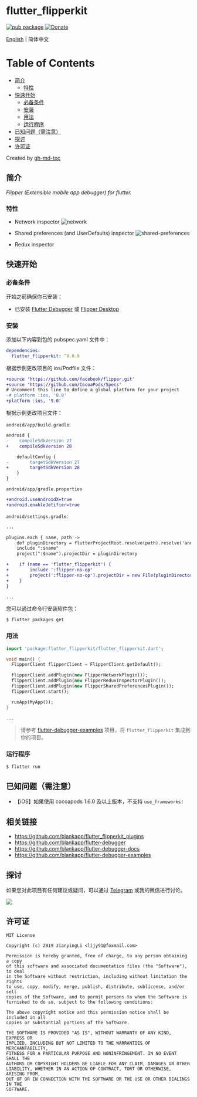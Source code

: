 # flutter_flipperkit

[![pub package](https://img.shields.io/pub/v/flutter_flipperkit.svg)](https://pub.dartlang.org/packages/flutter_flipperkit)
[![Donate](https://img.shields.io/badge/Donate-PayPal-green.svg)](https://www.paypal.com/cgi-bin/webscr?cmd=_donations&business=lijy91%40live.com&currency_code=USD&source=url)

[English](./README.md) | 简体中文

Table of Contents
=================

  * [简介](#简介)
      * [特性](#特性)
  * [快速开始](#快速开始)
      * [必备条件](#必备条件)
      * [安装](#安装)
      * [用法](#用法)
      * [运行程序](#运行程序)
  * [已知问题（需注意）](#已知问题需注意)
  * [探讨](#探讨)
  * [许可证](#许可证)

Created by [gh-md-toc](https://github.com/ekalinin/github-markdown-toc)

## 简介

*Flipper (Extensible mobile app debugger) for flutter.*

### 特性

- Network inspector
![network](https://fbflipper.com/docs/assets/network.png)

- Shared preferences (and UserDefaults) inspector
![shared-preferences](https://fbflipper.com/docs/assets/shared-preferences.png)

- Redux inspector

## 快速开始

### 必备条件

开始之前确保你已安装：

- 已安装 [Flutter Debugger](https://github.com/blankapp/flutter-debugger) 或 [Flipper Desktop](https://fbflipper.com/docs/getting-started.html)

### 安装

添加以下内容到包的 pubspec.yaml 文件中：

```yaml
dependencies:
  flutter_flipperkit: ^0.0.9
```

根据示例更改项目的 ios/Podfile 文件：

```diff
+source 'https://github.com/facebook/flipper.git'
+source 'https://github.com/CocoaPods/Specs'
# Uncomment this line to define a global platform for your project
-# platform :ios, '8.0'
+platform :ios, '9.0'
```

根据示例更改项目文件：

`android/app/build.gradle`:

```diff
android {
-    compileSdkVersion 27
+    compileSdkVersion 28

    defaultConfig {
-        targetSdkVersion 27
+        targetSdkVersion 28
    }
}
```

`android/app/gradle.properties`

```diff
+android.useAndroidX=true
+android.enableJetifier=true
```

`android/settings.gradle`:
```diff
...

plugins.each { name, path ->
    def pluginDirectory = flutterProjectRoot.resolve(path).resolve('android').toFile()
    include ":$name"
    project(":$name").projectDir = pluginDirectory

+    if (name == 'flutter_flipperkit') {
+        include ':flipper-no-op'
+        project(':flipper-no-op').projectDir = new File(pluginDirectory, 'flipper-no-op')
+    }
}

...

```


您可以通过命令行安装软件包：

```bash
$ flutter packages get
```

### 用法

```dart
import 'package:flutter_flipperkit/flutter_flipperkit.dart';

void main() {
  FlipperClient flipperClient = FlipperClient.getDefault();

  flipperClient.addPlugin(new FlipperNetworkPlugin());
  flipperClient.addPlugin(new FlipperReduxInspectorPlugin());
  flipperClient.addPlugin(new FlipperSharedPreferencesPlugin());
  flipperClient.start();

  runApp(MyApp());
}

...

```

> 请参考 [flutter-debugger-examples](https://github.com/blankapp/flutter-debugger-examples) 项目，将 `flutter_flipperkit` 集成到你的项目。

### 运行程序

```bash
$ flutter run
```

## 已知问题（需注意）

- 【iOS】如果使用 cocoapods 1.6.0 及以上版本，不支持 `use_frameworks!`

## 相关链接

- https://github.com/blankapp/flutter_flipperkit_plugins
- https://github.com/blankapp/flutter-debugger
- https://github.com/blankapp/flutter-debugger-docs
- https://github.com/blankapp/flutter-debugger-examples

## 探讨

如果您对此项目有任何建议或疑问，可以通过 [Telegram](https://t.me/lijy91) 或我的微信进行讨论。

![](http://blankapp.org/assets/images/wechat_qrcode.png)

## 许可证

```
MIT License

Copyright (c) 2019 JianyingLi <lijy91@foxmail.com>

Permission is hereby granted, free of charge, to any person obtaining a copy
of this software and associated documentation files (the "Software"), to deal
in the Software without restriction, including without limitation the rights
to use, copy, modify, merge, publish, distribute, sublicense, and/or sell
copies of the Software, and to permit persons to whom the Software is
furnished to do so, subject to the following conditions:

The above copyright notice and this permission notice shall be included in all
copies or substantial portions of the Software.

THE SOFTWARE IS PROVIDED "AS IS", WITHOUT WARRANTY OF ANY KIND, EXPRESS OR
IMPLIED, INCLUDING BUT NOT LIMITED TO THE WARRANTIES OF MERCHANTABILITY,
FITNESS FOR A PARTICULAR PURPOSE AND NONINFRINGEMENT. IN NO EVENT SHALL THE
AUTHORS OR COPYRIGHT HOLDERS BE LIABLE FOR ANY CLAIM, DAMAGES OR OTHER
LIABILITY, WHETHER IN AN ACTION OF CONTRACT, TORT OR OTHERWISE, ARISING FROM,
OUT OF OR IN CONNECTION WITH THE SOFTWARE OR THE USE OR OTHER DEALINGS IN THE
SOFTWARE.
```